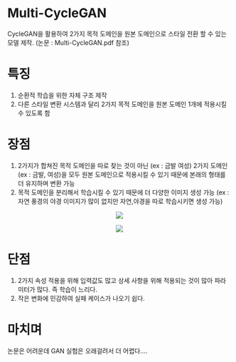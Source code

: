 # Multi-CycleGAN
  
  CycleGAN을 활용하여 2가지 목적 도메인을 원본 도메인으로 스타일 전환 할 수 있는 모델 제작. (논문 : Multi-CycleGAN.pdf 참조)
  
# 특징
  1. 순환적 학습을 위한 자체 구조 제작
  2. 다른 스타일 변환 시스템과 달리 2가지 목적 도메인을 원본 도메인 1개에 적용시킬 수 있도록 함  
  
# 장점
  1. 2가지가 합쳐진 목적 도메인을 따로 찾는 것이 아닌 (ex : 금발 여성) 2가지 도메인(ex : 금발, 여성)을 모두 원본 도메인으로 적용시킬 수 있기 때문에 본래의 형태를 더 유지하며 변환 가능
  2. 목적 도메인을 분리해서 학습시킬 수 있기 때문에 더 다양한 이미지 생성 가능 (ex : 자연 풍경의 야경 이미지가 많이 없지만 자연,야경을 따로 학습시키면 생성 가능)
   <p align="center"><img src=https://user-images.githubusercontent.com/33644885/114181845-fa580900-997c-11eb-88bc-bd9065548c67.png"></img></p>
  <p align="center"><img src=https://user-images.githubusercontent.com/33644885/114182018-25daf380-997d-11eb-8742-2a85e6ea5340.PNG"></img></p>
  
# 단점
  1. 2가지 속성 적용을 위해 입력값도 많고 상세 사항을 위해 적용되는 것이 많아 파라미터가 많다. 즉 학습이 느리다.
  2. 작은 변화에 민감하여 실패 케이스가 나오기 쉽다.
  
# 마치며
논문은 어려운데 GAN 실험은 오래걸려서 더 어렵다....
